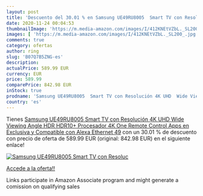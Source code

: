 ```yaml
---
layout: post
title: 'Descuento del 30.01 % en Samsung UE49RU8005  Smart TV con Resoluc'
date: 2020-11-24 00:04:53
thumbnailImage: 'https://m.media-amazon.com/images/I/412KNEtVZbL._SL200_.jpg'
images: [ 'https://m.media-amazon.com/images/I/412KNEtVZbL._SL200_.jpg' ]
comments: true
category: ofertas
author: ring
slug: 'B07Q7B5ZNG-es'
description:
actualPrice: 589.99 EUR
currency: EUR
price: 589.99
comparePrice: 842.98 EUR
inStock: true
prodname: 'Samsung UE49RU8005  Smart TV con Resolución 4K UHD  Wide Viewing Angle  HDR  HDR10+   Procesador 4K  One Remote Control  Apps en Exclusiva y Compatible con Alexa  Ethernet  49'
country: 'es'
---
```


Tienes [Samsung UE49RU8005  Smart TV con Resolución 4K UHD  Wide Viewing Angle  HDR  HDR10+   Procesador 4K  One Remote Control  Apps en Exclusiva y Compatible con Alexa  Ethernet  49](https://www.amazon.es/dp/B07Q7B5ZNG/?tag=tolees-21) con un 30.01 % de descuento con precio de oferta de 589.99 EUR (original: 842.98 EUR) en el siguiente enlace!

[![Samsung UE49RU8005  Smart TV con Resoluc](https://m.media-amazon.com/images/I/412KNEtVZbL._SL200_.jpg)](https://www.amazon.es/dp/B07Q7B5ZNG/?tag=tolees-21)

[Accede a la oferta!!](https://www.amazon.es/dp/B07Q7B5ZNG/?tag=tolees-21)

Links participate in Amazon Associate program and might generate a comission on qualifying sales


